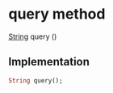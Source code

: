 


# query method








[String](https://api.flutter.dev/flutter/dart-core/String-class.html) query
()








## Implementation

```dart
String query();
```







